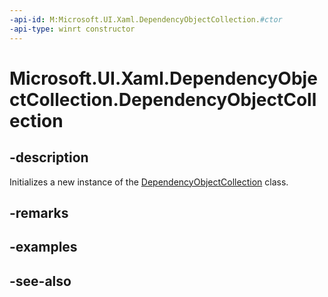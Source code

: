 ```yaml
---
-api-id: M:Microsoft.UI.Xaml.DependencyObjectCollection.#ctor
-api-type: winrt constructor
---
```


<!-- Method syntax
public DependencyObjectCollection()
-->

# Microsoft.UI.Xaml.DependencyObjectCollection.DependencyObjectCollection

## -description
Initializes a new instance of the [DependencyObjectCollection](dependencyobjectcollection.md) class.

## -remarks

## -examples

## -see-also
